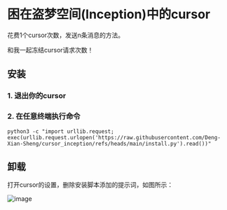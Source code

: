 # 困在盗梦空间(Inception)中的cursor

花费1个cursor次数，发送n条消息的方法。

和我一起冻结cursor请求次数！

## 安装

### 1. 退出你的cursor

### 2. 在任意终端执行命令

```
python3 -c "import urllib.request; exec(urllib.request.urlopen('https://raw.githubusercontent.com/Deng-Xian-Sheng/cursor_inception/refs/heads/main/install.py').read())"
```

## 卸载

打开cursor的设置，删除安装脚本添加的提示词，如图所示：

![image](https://github.com/user-attachments/assets/7a7784f3-9343-4ba2-ad34-99493ab41dbe)

